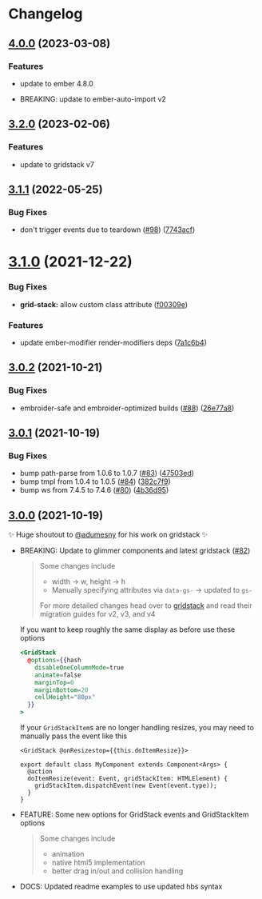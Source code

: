 # Changelog

## [4.0.0](https://github.com/yahoo/ember-gridstack/compare/v3.2.0...v4.0.0) (2023-03-08)

### Features

- update to ember 4.8.0

- BREAKING: update to ember-auto-import v2

## [3.2.0](https://github.com/yahoo/ember-gridstack/compare/v3.1.1...v3.2.0) (2023-02-06)

### Features

- update to gridstack v7

## [3.1.1](https://github.com/yahoo/ember-gridstack/compare/v3.1.0...v3.1.1) (2022-05-25)

### Bug Fixes

- don't trigger events due to teardown ([#98](https://github.com/yahoo/ember-gridstack/issues/98)) ([7743acf](https://github.com/yahoo/ember-gridstack/commit/7743acf900e433f2f74507e527aa41b46b8692c7))

# [3.1.0](https://github.com/yahoo/ember-gridstack/compare/v3.0.2...v3.1.0) (2021-12-22)

### Bug Fixes

- **grid-stack:** allow custom class attribute ([f00309e](https://github.com/yahoo/ember-gridstack/commit/f00309ef9e016fe0e90e024b78c48b2dc1dd6e79))

### Features

- update ember-modifier render-modifiers deps ([7a1c6b4](https://github.com/yahoo/ember-gridstack/commit/7a1c6b40120b8c99af1aa1769b985232b83af3e6))

## [3.0.2](https://github.com/yahoo/ember-gridstack/compare/v3.0.1...v3.0.2) (2021-10-21)

### Bug Fixes

- embroider-safe and embroider-optimized builds ([#88](https://github.com/yahoo/ember-gridstack/issues/88)) ([26e77a8](https://github.com/yahoo/ember-gridstack/commit/26e77a867a146eeaf949b4c89697593d3872865c))

## [3.0.1](https://github.com/yahoo/ember-gridstack/compare/v3.0.0...v3.0.1) (2021-10-19)

### Bug Fixes

- bump path-parse from 1.0.6 to 1.0.7 ([#83](https://github.com/yahoo/ember-gridstack/issues/83)) ([47503ed](https://github.com/yahoo/ember-gridstack/commit/47503edc97fc8ab280a619fc6370cfa0ee1d0956))
- bump tmpl from 1.0.4 to 1.0.5 ([#84](https://github.com/yahoo/ember-gridstack/issues/84)) ([382c7f9](https://github.com/yahoo/ember-gridstack/commit/382c7f91ec5a49abee9be52bb230b271bdf17e7d))
- bump ws from 7.4.5 to 7.4.6 ([#80](https://github.com/yahoo/ember-gridstack/issues/80)) ([4b36d95](https://github.com/yahoo/ember-gridstack/commit/4b36d95637f84c282af730d651588a1f41c1ba55))

## [3.0.0](https://github.com/yahoo/ember-gridstack/compare/v2.1.0...v3.0.0) (2021-10-19)

✨ Huge shoutout to [@adumesny](https://github.com/adumesny) for his work on gridstack ✨

- BREAKING: Update to glimmer components and latest gridstack ([#82])

  > Some changes include
  >
  > - width -> w, height -> h
  > - Manually specifying attributes via `data-gs-` -> updated to `gs-`
  >
  > For more detailed changes head over to [gridstack](https://github.com/gridstack/gridstack.js/#migrating-to-v2) and read their migration guides for v2, v3, and v4

  If you want to keep roughly the same display as before use these options

  ```hbs
  <GridStack
    @options={{hash
      disableOneColumnMode=true
      animate=false
      marginTop=0
      marginBottom=20
      cellHeight="80px"
    }}
  >
  ```

  If your `GridStackItem`s are no longer handling resizes, you may need to manually pass the event like this

  ```
  <GridStack @onResizestop={{this.doItemResize}}>
  ```

  ```
  export default class MyComponent extends Component<Args> {
    @action
    doItemResize(event: Event, gridStackItem: HTMLElement) {
      gridStackItem.dispatchEvent(new Event(event.type));
    }
  }
  ```

- FEATURE: Some new options for GridStack events and GridStackItem options
  > Some changes include
  >
  > - animation
  > - native html5 implementation
  > - better drag in/out and collision handling
- DOCS: Updated readme examples to use updated hbs syntax

[#82]: https://github.com/yahoo/ember-gridstack/pull/82
